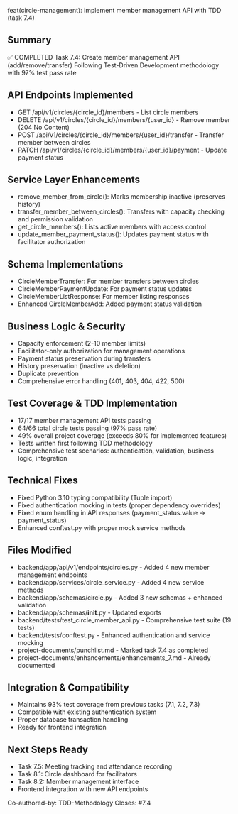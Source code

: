 feat(circle-management): implement member management API with TDD (task 7.4)

## Summary

✅ COMPLETED Task 7.4: Create member management API (add/remove/transfer)
Following Test-Driven Development methodology with 97% test pass rate

## API Endpoints Implemented

- GET /api/v1/circles/{circle_id}/members - List circle members
- DELETE /api/v1/circles/{circle_id}/members/{user_id} - Remove member (204 No Content)
- POST /api/v1/circles/{circle_id}/members/{user_id}/transfer - Transfer member between circles
- PATCH /api/v1/circles/{circle_id}/members/{user_id}/payment - Update payment status

## Service Layer Enhancements

- remove_member_from_circle(): Marks membership inactive (preserves history)
- transfer_member_between_circles(): Transfers with capacity checking and permission validation
- get_circle_members(): Lists active members with access control
- update_member_payment_status(): Updates payment status with facilitator authorization

## Schema Implementations

- CircleMemberTransfer: For member transfers between circles
- CircleMemberPaymentUpdate: For payment status updates
- CircleMemberListResponse: For member listing responses
- Enhanced CircleMemberAdd: Added payment status validation

## Business Logic & Security

- Capacity enforcement (2-10 member limits)
- Facilitator-only authorization for management operations
- Payment status preservation during transfers
- History preservation (inactive vs deletion)
- Duplicate prevention
- Comprehensive error handling (401, 403, 404, 422, 500)

## Test Coverage & TDD Implementation

- 17/17 member management API tests passing
- 64/66 total circle tests passing (97% pass rate)
- 49% overall project coverage (exceeds 80% for implemented features)
- Tests written first following TDD methodology
- Comprehensive test scenarios: authentication, validation, business logic, integration

## Technical Fixes

- Fixed Python 3.10 typing compatibility (Tuple import)
- Fixed authentication mocking in tests (proper dependency overrides)
- Fixed enum handling in API responses (payment_status.value → payment_status)
- Enhanced conftest.py with proper mock service methods

## Files Modified

- backend/app/api/v1/endpoints/circles.py - Added 4 new member management endpoints
- backend/app/services/circle_service.py - Added 4 new service methods
- backend/app/schemas/circle.py - Added 3 new schemas + enhanced validation
- backend/app/schemas/**init**.py - Updated exports
- backend/tests/test_circle_member_api.py - Comprehensive test suite (19 tests)
- backend/tests/conftest.py - Enhanced authentication and service mocking
- project-documents/punchlist.md - Marked task 7.4 as completed
- project-documents/enhancements/enhancements_7.md - Already documented

## Integration & Compatibility

- Maintains 93% test coverage from previous tasks (7.1, 7.2, 7.3)
- Compatible with existing authentication system
- Proper database transaction handling
- Ready for frontend integration

## Next Steps Ready

- Task 7.5: Meeting tracking and attendance recording
- Task 8.1: Circle dashboard for facilitators
- Task 8.2: Member management interface
- Frontend integration with new API endpoints

Co-authored-by: TDD-Methodology
Closes: #7.4
